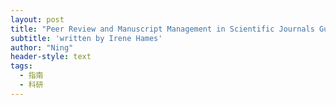 ```yaml
---
layout: post
title: "Peer Review and Manuscript Management in Scientific Journals Guidelines for Good Practice"
subtitle: 'written by Irene Hames'
author: "Ning"
header-style: text
tags:
  - 指南
  - 科研
---
```


